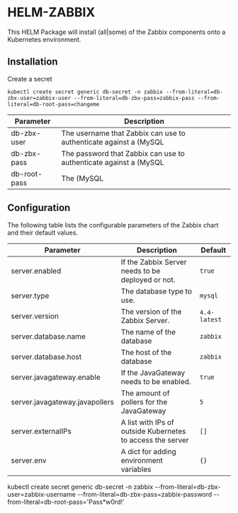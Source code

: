 # HELM-ZABBIX

This HELM Package will install (all|some) of the Zabbix components onto a Kubernetes environment.


## Installation

Create a secret

```
kubectl create secret generic db-secret -n zabbix --from-literal=db-zbx-user=zabbix-user --from-literal=db-zbx-pass=zabbix-pass --from-literal=db-root-pass=changeme
```

Parameter | Description
--------- | -----------
db-zbx-user|The username that Zabbix can use to authenticate against a (MySQL|PgSQL) database.
db-zbx-pass|The password that Zabbix can use to authenticate against a (MySQL|PgSQL) database.
db-root-pass|The (MySQL|PgSQL) ROOT password.



## Configuration

The following table lists the configurable parameters of the Zabbix chart and their default values.

Parameter | Description | Default
--------- | ----------- | -------
server.enabled |If the Zabbix Server needs to be deployed or not. | `true`
server.type| The database type to use.| `mysql`
server.version|The version of the Zabbix Server.| `4.4-latest`
server.database.name|The name of the database| `zabbix`
server.database.host|The host of the database| `zabbix`
server.javagateway.enable| If the JavaGateway needs to be enabled.| `true`
server.javagateway.javapollers|The amount of pollers for the JavaGateway| `5`
server.externalIPs|A list with IPs of outside Kubernetes to access the server| `[]`
server.env|A dict for adding environment variables| `{}`



kubectl create secret generic db-secret -n zabbix --from-literal=db-zbx-user=zabbix-username --from-literal=db-zbx-pass=zabbix-password --from-literal=db-root-pass='Pass*w0rd!'